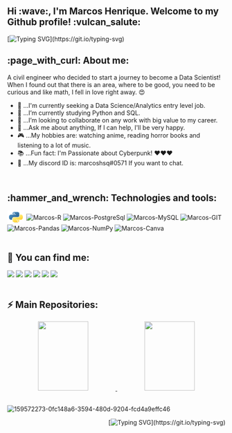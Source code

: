 <!--Começo 
Cabeçalho-->

<!--Link para as letrinhas que se escrevem: https://readme-typing-svg.herokuapp.com-->

<div align="left">

<h2 align="left">Hi :wave:, I'm Marcos Henrique. Welcome to my Github profile! :vulcan_salute:</h2>

[![Typing SVG](https://readme-typing-svg.herokuapp.com?font=Cheltenham+Condensed+Bold7&color=F7F7F7&lines=Passionate+about+Data!;Interested+in...;Artificial+Intelligence,;Data+Science,;Mathematics+and+Statistics.)](https://git.io/typing-svg)
    
</div>

<!--Fim 
Cabeçalho-->

<!--Começo 
Sobre-->

<h2 align="left">:page_with_curl: About me:</h2>

A civil engineer who decided to start a journey to become a Data Scientist! When I found out that there is an area, where to be good, you need to be curious and like math, I fell in love right away. :heart_eyes: 

<ul>
  <li>🔭 ...I'm currently seeking a Data Science/Analytics entry level job.</li>
  <li>🌱 ...I’m currently studying Python and SQL.</li>
  <li>👯 ...I’m looking to collaborate on any work with big value to my career.</li>
  <li>💬 ...Ask me about anything, If I can help, I'll be very happy.</li>
  <li>🎮 ...My hobbies are: watching anime, reading horror books and listening to a lot of music.</li>
  <li>📚 ...Fun fact: I'm Passionate about Cyberpunk! ❤️❤️❤️</li>
  <li>💬 ...My discord ID is: marcoshsq#0571 If you want to chat.</li>
</ul>
    
<!--Fim 
Sobre-->

<br>

<!--Começo 
Tech Icons-->

<h2 align="left">:hammer_and_wrench: Technologies and tools:</h2>

<div align="left">
<img align="center" alt="Marcos-Python" height="30" width="40" src="https://raw.githubusercontent.com/devicons/devicon/master/icons/python/python-original.svg"/>
<img align="center" alt="Marcos-R" height="30" width="40" src="https://cdn.jsdelivr.net/gh/devicons/devicon/icons/r/r-original.svg" />
    <!--
<img align="center" alt="Marcos-Java" height="30" width="40" src="https://cdn.jsdelivr.net/gh/devicons/devicon/icons/java/java-original.svg" />
<img align="center" alt="Marcos-javascript" height="30" width="40" src="https://cdn.jsdelivr.net/gh/devicons/devicon/icons/javascript/javascript-original.svg" />
<img align="center" alt="Marcos-HTML5" height="30" width="40" src="https://cdn.jsdelivr.net/gh/devicons/devicon/icons/html5/html5-original.svg" />
<img align="center" alt="Marcos-CSS3" height="30" width="40" src="https://cdn.jsdelivr.net/gh/devicons/devicon/icons/css3/css3-original.svg" />
-->
<img align="center" alt="Marcos-PostgreSql" height="30" width="40" src="https://cdn.jsdelivr.net/gh/devicons/devicon/icons/postgresql/postgresql-original.svg" />
<img align="center" alt="Marcos-MySQL" height="30" width="40" src="https://cdn.jsdelivr.net/gh/devicons/devicon/icons/mysql/mysql-original.svg" />
<img align="center" alt="Marcos-GIT" height="30" width="40" src="https://cdn.jsdelivr.net/gh/devicons/devicon/icons/git/git-original.svg" />
<img align="center" alt="Marcos-Pandas" height="30" width="40" src="https://cdn.jsdelivr.net/gh/devicons/devicon/icons/pandas/pandas-original.svg" />
<img align="center" alt="Marcos-NumPy" height="30" width="40" src="https://cdn.jsdelivr.net/gh/devicons/devicon/icons/numpy/numpy-original.svg" />
<img align="center" alt="Marcos-Canva" height="30" width="40" src="https://cdn.jsdelivr.net/gh/devicons/devicon/icons/canva/canva-original.svg" />
</div> 

<!--Fim 
Tech Icons-->

<br>

<!--Começo 
Social Media Icons-->

<h2 align="left">💬 You can find me:</h2>

 <div align="left"> 
   <a href="https://instagram.com/marcoshsq/" target="_blank"><img src="https://img.shields.io/badge/Instagram-E4405F?style=for-the-badge&logo=instagram&logoColor=white" target="_blank"></a> 
  <a href="https://twitter.com/marcoshsq" target="_blank"><img src="https://img.shields.io/badge/Twitter-1DA1F2?style=for-the-badge&logo=twitter&logoColor=white" target="_blank"></a>
  <a href="https://www.linkedin.com/in/marcoshsq/" target="_blank"><img src="https://img.shields.io/badge/-LinkedIn-%230077B5?style=for-the-badge&logo=linkedin&logoColor=white" target="_blank"></a> 
  <a href="https://medium.com/@marcoshsq" target="_blank"><img src="https://img.shields.io/badge/Medium-12100E?style=for-the-badge&logo=medium&logoColor=white" target="_blank"></a> 
  <a href="https://www.kaggle.com/marcoshsq" target="_blank"><img src="https://img.shields.io/badge/Kaggle-20BEFF?style=for-the-badge&logo=Kaggle&logoColor=white" target="_blank"></a>
   <a href="https://public.tableau.com/app/profile/marcoshsq" target="_blank"><img src="https://img.shields.io/badge/Tableau-E97627?style=for-the-badge&logo=Tableau&logoColor=white" target="_blank"></a>
</div>

<!--Fim 
Social Media Icons-->


<!--Começo 


<h2 align="left">:chart_with_upwards_trend: Statistics:</h2>

<div align="center">
    <a href="https://linktr.ee/marcos_hsq">
    <img height="180em" src="https://github-readme-stats.vercel.app/api?username=marcoshsq&show_icons=true&theme=nightowl&include_all_commits=true&count_private=true" />
    <img height="180em" src="https://github-readme-stats.vercel.app/api/top-langs/?username=marcoshsq&layout=compact&langs_count=8&theme=nightowl  "/>   
        
<div style="display: inline_block"> 

  ![Snake animation](https://github.com/marcoshsq/marcoshsq/blob/output/github-contribution-grid-snake.svg)
    
</div>


Github Stats-->
  
<br>

<!--Extra Repos: Dois Primeiros-->

<h2 align="left">⚡ Main Repositories:</h2>  

<div align="center"> 
  <a href="https://github.com/marcoshsq/Courses_Certificates">
  <img height="160em" width="48%" src="https://github-readme-stats.vercel.app/api/pin/?username=marcoshsq&repo=Courses_Certificates&theme=nightowl " />
  </a>
  <a href="https://github.com/marcoshsq/Marcos_Henrique_Portfolio">
  <img height="160em" width="48%" src="https://github-readme-stats.vercel.app/api/pin/?username=marcoshsq&repo=Marcos_Henrique_Portfolio&theme=nightowl " />
  </a>
</div>

<br>

<!--Extra Repos: Dois Meio-->
<!--      
<div align="center"> 
  <a href="https://github.com/marcoshsq/Artificial_Intelligence_Projects">
  <img height="160em" width="48%" src="https://github-readme-stats.vercel.app/api/pin/?username=marcoshsq&repo=Artificial_Intelligence_Projects&theme=midnight-purple" />
  </a>
  <a href="https://github.com/marcoshsq/Programming_Projects">
  <img height="160em" width="48%" src="https://github-readme-stats.vercel.app/api/pin/?username=marcoshsq&repo=Programming_Projects&theme=midnight-purple" />
  </a>
</div>
--> 
<!--<br>-->
        
<!--Extra Repos: Dois Últimos-->
<!--      
<div align="center"> 
  <a href="https://github.com/marcoshsq/Data_Analysis_Projects">
  <img height="160em" width="48%" src="https://github-readme-stats.vercel.app/api/pin/?username=marcoshsq&repo=Data_Analysis_Projects&theme=midnight-purple" />
  </a>
  <a href="https://github.com/marcoshsq/How_to_customize_your_profile">
  <img height="160em" width="48%" src="https://github-readme-stats.vercel.app/api/pin/?username=marcoshsq&repo=How_to_customize_your_profile&theme=midnight-purple" />
  </a>
</div>
<br>        
-->
        
<!--The Future is Now u.u
       
<h2 align="left">:sunglasses: The Future is Now:</h2>  -->

![159572273-0fc148a6-3594-480d-9204-fcd4a9effc46](https://user-images.githubusercontent.com/64812097/169623716-d6ab0178-36fd-4b73-8df3-fa8c4ee7f481.gif)

<div align="right">

[![Typing SVG](https://readme-typing-svg.herokuapp.com/?color=F7F7F7&lines=𝑺𝑬𝑬+𝒀𝑶𝑼+𝑺𝑷𝑨𝑪𝑬+𝑪𝑶𝑾𝑩𝑶𝒀...)](https://git.io/typing-svg)

</div>
